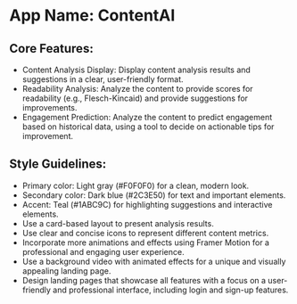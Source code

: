 # **App Name**: ContentAI

## Core Features:

- Content Analysis Display: Display content analysis results and suggestions in a clear, user-friendly format.
- Readability Analysis: Analyze the content to provide scores for readability (e.g., Flesch-Kincaid) and provide suggestions for improvements.
- Engagement Prediction: Analyze the content to predict engagement based on historical data, using a tool to decide on actionable tips for improvement.

## Style Guidelines:

- Primary color: Light gray (#F0F0F0) for a clean, modern look.
- Secondary color: Dark blue (#2C3E50) for text and important elements.
- Accent: Teal (#1ABC9C) for highlighting suggestions and interactive elements.
- Use a card-based layout to present analysis results.
- Use clear and concise icons to represent different content metrics.
- Incorporate more animations and effects using Framer Motion for a professional and engaging user experience.
- Use a background video with animated effects for a unique and visually appealing landing page.
- Design landing pages that showcase all features with a focus on a user-friendly and professional interface, including login and sign-up features.